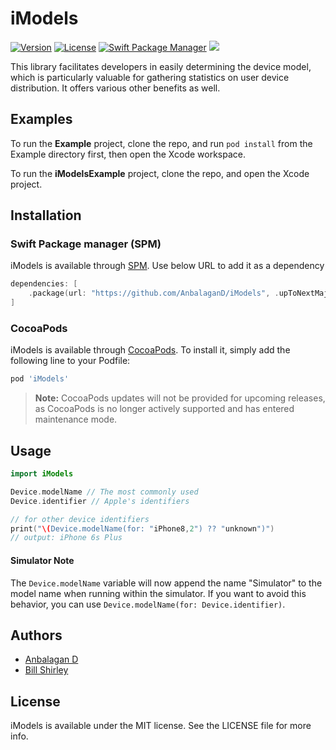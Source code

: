 # iModels

[![Version](https://img.shields.io/cocoapods/v/iModels.svg?style=flat)](https://cocoapods.org/pods/iModels)
[![License](https://img.shields.io/cocoapods/l/iModels.svg?style=flat)](LICENSE)
[![Swift Package Manager](https://img.shields.io/badge/Swift_Package_Manager-compatible-orange?style=flat-square)](https://swiftpackageindex.com/AnbalaganD/iModels)
[![](https://img.shields.io/endpoint?url=https%3A%2F%2Fswiftpackageindex.com%2Fapi%2Fpackages%2FAnbalaganD%2FiModels%2Fbadge%3Ftype%3Dswift-versions)](https://swiftpackageindex.com/AnbalaganD/iModels)

This library facilitates developers in easily determining the device model, which is particularly valuable for gathering statistics on user device distribution. It offers various other benefits as well.

## Examples

To run the **Example** project, clone the repo, and run `pod install` from the Example directory first, then open the Xcode workspace.

To run the **iModelsExample** project, clone the repo, and open the Xcode project.

## Installation

### Swift Package manager (SPM)

iModels is available through [SPM](https://github.com/AnbalaganD/iModels). Use below URL to add it as a dependency

```swift
dependencies: [
    .package(url: "https://github.com/AnbalaganD/iModels", .upToNextMajor(from: "0.1.7"))
]
```

### CocoaPods

iModels is available through [CocoaPods](https://cocoapods.org/pods/iModels). To install
it, simply add the following line to your Podfile:

```ruby
pod 'iModels'
```

> **Note:** CocoaPods updates will not be provided for upcoming releases, as CocoaPods is no longer actively supported and has entered maintenance mode.

## Usage
```swift
import iModels

Device.modelName // The most commonly used
Device.identifier // Apple's identifiers

// for other device identifiers
print("\(Device.modelName(for: "iPhone8,2") ?? "unknown")")
// output: iPhone 6s Plus
```

#### Simulator Note
The `Device.modelName` variable will now append the name "Simulator" to the model name when running within the simulator. If you want to avoid this behavior, you can use `Device.modelName(for: Device.identifier)`.

## Authors

* [Anbalagan D](mailto:anbu94p@gmail.com)
* [Bill Shirley](mailto:bshirley@shirl.com)

## License

iModels is available under the MIT license. See the LICENSE file for more info.
